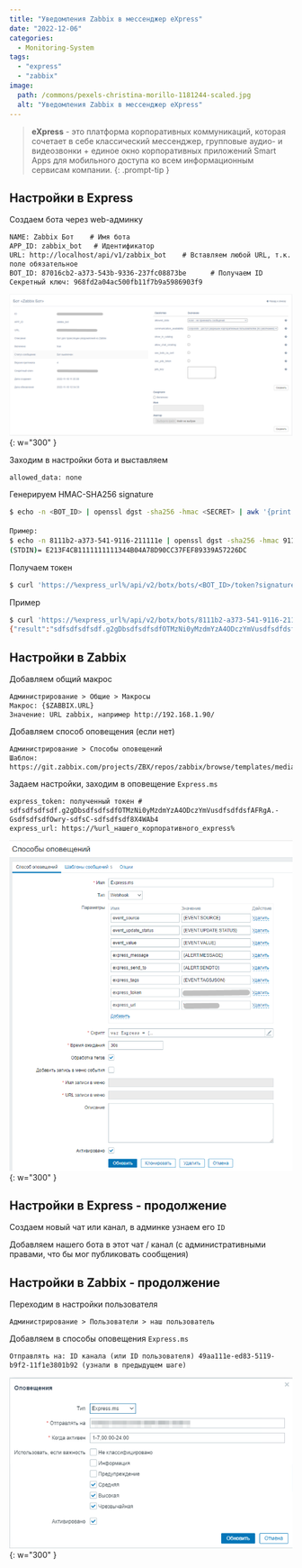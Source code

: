 ```yaml
---
title: "Уведомления Zabbix в мессенджер eXpress"
date: "2022-12-06"
categories: 
  - Monitoring-System
tags: 
  - "express"
  - "zabbix"
image:
  path: /commons/pexels-christina-morillo-1181244-scaled.jpg
  alt: "Уведомления Zabbix в мессенджер eXpress"
---
```


> **eXpress** - это платформа корпоративных коммуникаций, которая сочетает в себе классический мессенджер, групповые аудио- и видеозвонки + единое окно корпоративных приложений Smart Apps для мобильного доступа ко всем информационным сервисам компании.
{: .prompt-tip }

## Настройки в Express

Создаем бота через web-админку

```
NAME: Zabbix Бот    # Имя бота
APP_ID: zabbix_bot   # Идентификатор
URL: http://localhost/api/v1/zabbix_bot	   # Вставляем любой URL, т.к. поле обязательное
BOT_ID:	87016cb2-a373-543b-9336-237fc08873be      # Получаем ID
Секретный ключ:	968fd2a04ac500fb11f7b9a5986903f9
```

![](/assets/img/posts/2022/12/06/image-2.png){: w="300" }

Заходим в настройки бота и выставляем

```
allowed_data: none
```

Генерируем HMAC-SHA256 signature

```sh
$ echo -n <BOT_ID> | openssl dgst -sha256 -hmac <SECRET> | awk '{print toupper($0)}'

Пример:
$ echo -n 8111b2-a373-541-9116-211111e | openssl dgst -sha256 -hmac 9111111111115986903f9 | awk '{print toupper($0)}'
(STDIN)= E213F4CB1111111111344B04A78D90CC37FEF89339A57226DC
```

Получаем токен

```sh
$ curl 'https://%express_url%/api/v2/botx/bots/<BOT_ID>/token?signature=<SIGNATURE>'
```

Пример
```sh
$ curl 'https://%express_url%/api/v2/botx/bots/8111b2-a373-541-9116-211111e/token?signature=E213F4CB1111111111344B04A78D90CC37FEF89339A57226DC'
{"result":"sdfsdfsdfsdf.g2gDbsdfsdfsdfOTMzNi0yMzdmYzA4ODczYmVusdfsdfdsfAFRgA.-GsdfsdfsdfOwry-sdfsC-sdfsdfsdf8X4WAb4","status":"ok"}
```

## Настройки в Zabbix

Добавляем общий макрос

```
Администрирование > Общие > Макросы
Макрос: {$ZABBIX.URL}
Значение: URL zabbix, например http://192.168.1.90/
```

Добавляем способ оповещения (если нет)

```
Администрирование > Способы оповещений
Шаблон: https://git.zabbix.com/projects/ZBX/repos/zabbix/browse/templates/media/express.ms/media_express_ms.yaml
```

Задаем настройки, заходим в оповещение `Express.ms`

```
express_token: полученный токен # sdfsdfsdfsdf.g2gDbsdfsdfsdfOTMzNi0yMzdmYzA4ODczYmVusdfsdfdsfAFRgA.-GsdfsdfsdfOwry-sdfsC-sdfsdfsdf8X4WAb4
express_url: https://%url_нашего_корпоративного_express%
```

![](/assets/img/posts/2022/12/06/image-4.png){: w="300" }

## Настройки в Express - продолжение

Создаем новый чат или канал, в админке узнаем его `ID`

Добавляем нашего бота в этот чат / канал (с административными правами, что бы мог публиковать сообщения)

## Настройки в Zabbix - продолжение

Переходим в настройки пользователя

```
Администрирование > Пользователи > наш пользователь
```

Добавляем в способы оповещения `Express.ms`

```
Отправлять на: ID канала (или ID пользователя) 49aa111e-ed83-5119-b9f2-11f1e3801b92 (узнали в предыдущем шаге)
```

![](/assets/img/posts/2022/12/06/image-5.png){: w="300" }
